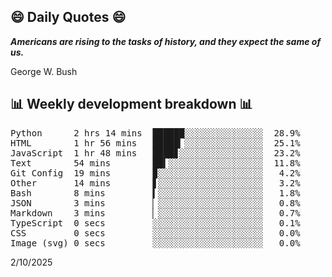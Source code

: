 ## 😄 Daily Quotes 😄

_**Americans are rising to the tasks of history, and they expect the same of us.**_

George W. Bush



## 📊 Weekly development breakdown 📊

<pre>Python      2 hrs 14 mins  ██████░░░░░░░░░░░░░░░  28.9%
HTML        1 hr 56 mins   █████▎░░░░░░░░░░░░░░░  25.1%
JavaScript  1 hr 48 mins   ████▊░░░░░░░░░░░░░░░░  23.2%
Text        54 mins        ██▍░░░░░░░░░░░░░░░░░░  11.8%
Git Config  19 mins        ▉░░░░░░░░░░░░░░░░░░░░   4.2%
Other       14 mins        ▋░░░░░░░░░░░░░░░░░░░░   3.2%
Bash        8 mins         ▍░░░░░░░░░░░░░░░░░░░░   1.8%
JSON        3 mins         ▏░░░░░░░░░░░░░░░░░░░░   0.8%
Markdown    3 mins         ▏░░░░░░░░░░░░░░░░░░░░   0.7%
TypeScript  0 secs         ░░░░░░░░░░░░░░░░░░░░░   0.1%
CSS         0 secs         ░░░░░░░░░░░░░░░░░░░░░   0.0%
Image (svg) 0 secs         ░░░░░░░░░░░░░░░░░░░░░   0.0%</pre>

2/10/2025